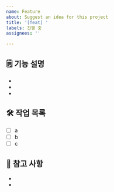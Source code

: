 ```yaml
---
name: Feature
about: Suggest an idea for this project
title: '[feat] '
labels: 진행 중
assignees: ''

---
```


## 🗒️ 기능 설명
- 
- 
- 

## 🛠️ 작업 목록
- [ ] a
- [ ] b
- [ ] c

## 👀 참고 사항
- 
-
